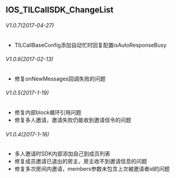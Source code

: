 ## IOS_TILCallSDK_ChangeList

###### V1.0.7(2017-04-27)
* TILCallBaseConfig添加自动忙时回复配置isAutoResponseBusy 

###### V1.0.6(2017-02-13)
* 修复onNewMessages回调失败的问题 

###### V1.0.5(2017-1-19)
* 修复内部block循环引用问题
* 修复多人邀请，邀请失败仍能收到邀请信令的问题

###### V1.0.4(2017-1-16)
* 多人邀请时SDK内部添加自己到成员列表
* 修复成员邀请已退出的房主，房主收不到邀请信息的问题
* 修复多次房间内邀请，members参数未包含上次被邀请者id的问题
